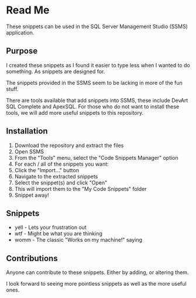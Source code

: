 # Read Me

These snippets can be used in the SQL Server Management Studio (SSMS) application.

## Purpose

I created these snippets as I found it easier to type less when I wanted to do something.  As snippets are designed for.

The snippets provided in the SSMS seem to be lacking in more of the fun stuff.

There are tools available that add snippets into SSMS, these include DevArt SQL Complete and ApexSQL.  For those who do not want to install these tools, we will add more useful snippets to this repository.

## Installation

1. Download the repository and extract the files
2. Open SSMS
3. From the "Tools" menu, select the "Code Snippets Manager" option
4. For each / all of the snippets you want:
5. Click the "Import..." button
6. Navigate to the extracted snippets
7. Select the snippet(s) and click "Open"
8. This will import them to the "My Code Snippets" folder
9. Snippet away!

## Snippets

* yell - Lets your frustration out
* wtf - Might be what you are thinking
* womm - The classic "Works on my machine!" saying

## Contributions

Anyone can contribute to these snippets.  Either by adding, or altering them.

I look forward to seeing more pointless snippets as well as the more useful ones.